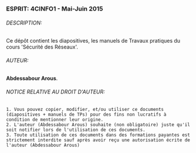 ### ESPRIT: 4CINFO1 - Mai-Juin 2015

###### DESCRIPTION:
Ce dépôt contient les diapositives, les manuels de Travaux pratiques du cours 'Sécurité des Réseaux'.


###### AUTEUR:
**Abdessabour Arous**.


###### NOTICE RELATIVE AU DROIT D'AUTEUR:
```
1. Vous pouvez copier, modifier, et/ou utiliser ce documents (diapositives + manuels de TPs) pour des fins non lucratifs à condition de mentionner leur origine.
2. L'auteur (Abdessabour Arous) souhaite (non obligatoire) juste qu'il soit notifier lors de l'utilisation de ces documents.
3. Toute utilisation de ces documents dans des formations payantes est strictement interdite sauf après avoir reçu une autorisation écrite de l'auteur (Abdessabour Arous)
```

